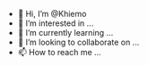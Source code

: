 - 👋 Hi, I’m @Khiemo
- 👀 I’m interested in ...
- 🌱 I’m currently learning ...
- 💞️ I’m looking to collaborate on ...
- 📫 How to reach me ...

<!---
Khiemo/Khiemo is a ✨ special ✨ repository because its `README.md` (this file) appears on your GitHub profile.
You can click the Preview link to take a look at your changes.
--->
